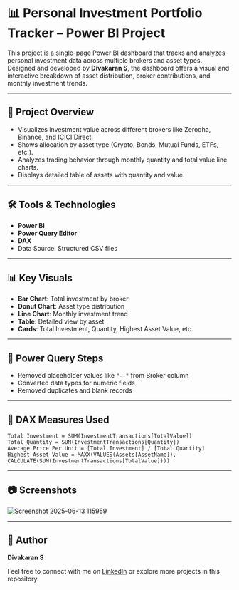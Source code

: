 # 📊 Personal Investment Portfolio Tracker – Power BI Project

This project is a single-page Power BI dashboard that tracks and analyzes personal investment data across multiple brokers and asset types. Designed and developed by **Divakaran S**, the dashboard offers a visual and interactive breakdown of asset distribution, broker contributions, and monthly investment trends.

---

## 📁 Project Overview

- Visualizes investment value across different brokers like Zerodha, Binance, and ICICI Direct.
- Shows allocation by asset type (Crypto, Bonds, Mutual Funds, ETFs, etc.).
- Analyzes trading behavior through monthly quantity and total value line charts.
- Displays detailed table of assets with quantity and value.

---

## 🛠️ Tools & Technologies

- **Power BI**
- **Power Query Editor**
- **DAX**
- Data Source: Structured CSV files

---

## 📊 Key Visuals

- **Bar Chart**: Total investment by broker
- **Donut Chart**: Asset type distribution
- **Line Chart**: Monthly investment trend
- **Table**: Detailed view by asset
- **Cards**: Total Investment, Quantity, Highest Asset Value, etc.

---

## 🧹 Power Query Steps

- Removed placeholder values like `"--"` from Broker column
- Converted data types for numeric fields
- Removed duplicates and blank records

---

## 📌 DAX Measures Used

```DAX
Total Investment = SUM(InvestmentTransactions[TotalValue])
Total Quantity = SUM(InvestmentTransactions[Quantity])
Average Price Per Unit = [Total Investment] / [Total Quantity]
Highest Asset Value = MAXX(VALUES(Assets[AssetName]), CALCULATE(SUM(InvestmentTransactions[TotalValue])))
```

---

## 📷 Screenshots

![Screenshot 2025-06-13 115959](https://github.com/user-attachments/assets/faf65aaa-a3d1-4624-85f3-effbd8b24eb1)


---

## 👤 Author

**Divakaran S**

Feel free to connect with me on [LinkedIn](https://www.linkedin.com/divakarans99) or explore more projects in this repository.

